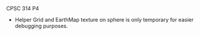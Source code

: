CPSC 314 P4
* Helper Grid and EarthMap texture on sphere is only temporary for easier debugging purposes.